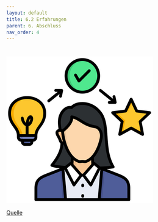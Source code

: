 ```yaml
---
layout: default
title: 6.2 Erfahrungen
parent: 6. Abschluss
nav_order: 4
---
```


# 


![ISO9001](../../ressources/bilder/rsz_experience.png)

[Quelle](../Quellenverzeichnis/index.md#erfahrungen)